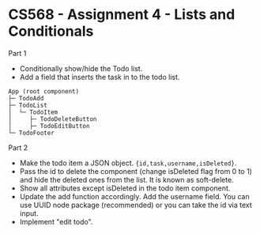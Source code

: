 # CS568 - Assignment 4 - Lists and Conditionals
Part 1
- Conditionally show/hide the Todo list.
- Add a field that inserts the task in to the todo list.

```
App (root component)
├─ TodoAdd
├─ TodoList
│  └─ TodoItem
│     ├─ TodoDeleteButton
│     ├─ TodoEditButton
└─ TodoFooter
```

Part 2
- Make the todo item a JSON object. `{id,task,username,isDeleted}`. 
- Pass the id to delete the component (change isDeleted flag from 0 to 1) and hide the deleted ones from the list. It is known as soft-delete.
- Show all attributes except isDeleted in the todo item component.
- Update the add function accordingly. Add the username field. You can use UUID node package (recommended) or you can take the id via text input.
- Implement "edit todo". 
